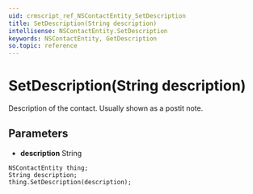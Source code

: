 ```yaml
---
uid: crmscript_ref_NSContactEntity_SetDescription
title: SetDescription(String description)
intellisense: NSContactEntity.SetDescription
keywords: NSContactEntity, GetDescription
so.topic: reference
---
```


# SetDescription(String description)

Description of the contact. Usually shown as a postit note.

## Parameters

* **description** String

```crmscript
NSContactEntity thing;
String description;
thing.SetDescription(description);
```

